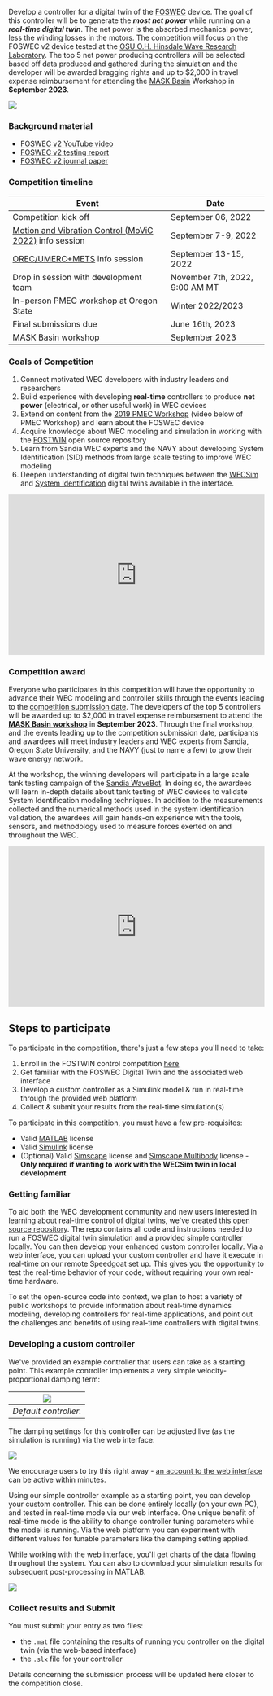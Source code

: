 <!-- ## Mask Basin Workshop & FOSTWIN Digital Twin omit in toc -->

Develop a controller for a digital twin of the [FOSWEC](https://energy.sandia.gov/foswec-testing-helps-validate-open-source-modeling-code/) device.
The goal of this controller will be to generate the ***most net power*** while running on a ***real-time digital twin***. The net power is the absorbed mechanical power, less the winding losses in the motors. The competition will focus on the FOSWEC v2 device tested at the [OSU O.H. Hinsdale Wave Research Laboratory](https://engineering.oregonstate.edu/facilities/wave-lab).
The top 5 net power producing controllers will be selected based off data produced and gathered during the simulation and the developer will be awarded bragging rights and up to $2,000 in travel expense reimbursement for attending the [MASK Basin](https://www.defense.gov/Multimedia/Photos/igphoto/2001207018/#:~:text=The%20Navy's%20Indoor%20Ocean%20%2D%2D,Carderock%20Division%2C%20located%20in%20Maryland.) Workshop in **September 2023**.

![](images/FOSWEC2_HWRL.png)


### Background material

 - [FOSWEC v2 YouTube video](https://youtu.be/OUxbaEC2K6Y)
 - [FOSWEC v2 testing report](https://doi.org/10.2172/1717884)
 - [FOSWEC v2 journal paper](https://doi.org/10.1016/j.energy.2021.122485)


### Competition timeline

| Event | Date |
|---|---|
| Competition kick off | September 06, 2022 |
| [Motion and Vibration Control (MoViC 2022)](https://ifacms-movic2022.seas.ucla.edu/home/) info session | September 7-9, 2022 |
| [OREC/UMERC+METS](https://pacificoceanenergy.org/orec/) info session | September 13-15, 2022 |
| Drop in session with development team | November 7th, 2022, 9:00 AM MT | 
| In-person PMEC workshop at Oregon State | Winter 2022/2023 |
| Final submissions due | June 16th, 2023 |
| MASK Basin workshop | September 2023 |


### Goals of Competition <!-- omit in toc -->

1. Connect motivated WEC developers with industry leaders and researchers
2. Build experience with developing **real-time** controllers to produce **net power** (electrical, or other useful work) in WEC devices
3. Extend on content from the [2019 PMEC Workshop](https://www.energy.gov/eere/water/events/integrated-wec-design-theory-and-practice-workshop) (video below of PMEC Workshop) and learn about the FOSWEC device
4. Acquire knowledge about WEC modeling and simulation in working with the [FOSTWIN](https://github.com/PMEC-OSU/FOSTWIN) open source repository
5. Learn from Sandia WEC experts and the NAVY about developing System Identification (SID) methods from large scale testing to improve WEC modeling
6. Deepen understanding of digital twin techniques between the [WECSim](https://wec-sim.github.io/WEC-Sim/master/index.html) and [System Identification](https://github.com/PMEC-OSU/FOSTWIN#system-identification-model) digital twins available in the interface.
 
<iframe width="560" height="315" src="https://www.youtube.com/embed/OUxbaEC2K6Y" title="YouTube video player" frameborder="0" allow="accelerometer; autoplay; clipboard-write; encrypted-media; gyroscope; picture-in-picture" style="width:100%;" allowfullscreen></iframe>

### Competition award

Everyone who participates in this competition will have the opportunity to advance their WEC modeling and controller skills through the events leading to the [competition submission date](#competition-timeline). The developers of the top 5 controllers will be awarded up to $2,000 in travel expense reimbursement to attend the [**MASK Basin workshop**](https://www.defense.gov/Multimedia/Photos/igphoto/2001207018/#:~:text=The%20Navy's%20Indoor%20Ocean%20%2D%2D,Carderock%20Division%2C%20located%20in%20Maryland.) in **September 2023**.
Through the final workshop, and the events leading up to the competition submission date, participants and awardees will meet industry leaders and WEC experts from Sandia, Oregon State University, and the NAVY (just to name a few) to grow their wave energy network.

At the workshop, the winning developers will participate in a large scale tank testing campaign of the [Sandia WaveBot](https://www.youtube.com/embed/c4npWk_-Pjk).
In doing so, the awardees will learn in-depth details about tank testing of WEC devices to validate System Identification modeling techniques.
In addition to the measurements collected and the numerical methods used in the system identification validation, the awardees will gain hands-on experience with the tools, sensors, and methodology used to measure forces exerted on and throughout the WEC.  


<iframe width="560" height="315" src="https://www.youtube.com/embed/c4npWk_-Pjk" title="YouTube video player" style="width:100%;" frameborder="0" allow="accelerometer; autoplay; clipboard-write; encrypted-media; gyroscope; picture-in-picture" allowfullscreen></iframe>


## Steps to participate
To participate in the competition, there's just a few steps you'll need to take:

1. Enroll in the FOSTWIN control competition [here](https://fostwin-signup.evergreeninnovations.co/)
2. Get familiar with the FOSWEC Digital Twin and the associated web interface
3. Develop a custom controller as a Simulink model & run in real-time through the provided web platform
4. Collect & submit your results from the real-time simulation(s)

To participate in this competition, you must have a few pre-requisites:

- Valid [MATLAB](https://www.mathworks.com/products/matlab.html) license 
- Valid [Simulink](https://www.mathworks.com/products/simulink.html) license
- (Optional) Valid [Simscape](https://www.mathworks.com/products/simscape.html) license and [Simscape Multibody](https://www.mathworks.com/products/simscape-multibody.html) license - **Only required if wanting to work with the WECSim twin in local development**


### Getting familiar <!-- omit in toc -->

To aid both the WEC development community and new users interested in learning about real-time control of digital twins, we've created this [open source repository](https://github.com/PMEC-OSU/FOSTWIN). The repo contains all code and instructions needed to run a FOSWEC digital twin simulation and a provided simple controller locally. You can then develop your enhanced custom controller locally. Via a web interface, you can upload your custom controller and have it execute in real-time on our remote Speedgoat set up. This gives you the opportunity to test the real-time behavior of your code, without requiring your own real-time hardware.

To set the open-source code into context, we plan to host a variety of public workshops to provide information about real-time dynamics modeling, developing controllers for real-time applications, and point out the challenges and benefits of using real-time controllers with digital twins.

### Developing a custom controller <!-- omit in toc -->

We've provided an example controller that users can take as a starting point. This example controller implements a very simple velocity-proportional damping term:
 
| ![](images/defaultCtrl.png) | 
| :--: |
| *Default controller.* |

The damping settings for this controller can be adjusted live (as the simulation is running) via the web interface: 

![](images/dashboard-head.png)

We encourage users to try this right away - [an account to the web interface](https://fostwin-signup.evergreeninnovations.co/) can be active within minutes.

Using our simple controller example as a starting point, you can develop your custom controller. This can be done entirely locally (on your own PC), and tested in real-time mode via our web interface. One unique benefit of real-time mode is the ability to change controller tuning parameters while the model is running. Via the web platform you can experiment with different values for tunable parameters like the damping setting applied.

While working with the web interface, you'll get charts of the data flowing throughout the system. You can also to download your simulation results for subsequent post-processing in MATLAB.

![](images/dashboard-charts.png)

### Collect results and Submit <!-- omit in toc -->

You must submit your entry as two files:

- the `.mat` file containing the results of running you controller on the digital twin (via the web-based interface)
- the `.slx` file for your controller

Details concerning the submission process will be updated here closer to the competition close.




